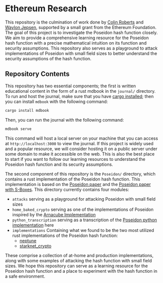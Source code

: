 # Ethereum Research
This repository is the culmination of work done by [Colin Roberts](https://github.com/Autoparallel) and [Waylon Jepsen](https://github.com/0xJepsen), supported by a small grant from the Ethereum Foundation. 
The goal of this project is to investigate the Poseidon hash function closely. 
We aim to provide a comprehensive learning resource for the Poseidon hash function with a precise mathematical intuition on its function and security assumptions. 
This repository also serves as a playground to attack implementations of Poseidon with small field sizes to better understand the security assumptions of the hash function.

## Repository Contents

This repository has two essential components; the first is written educational content in the form of a rust mdbook in the `journal/` directory. To run and host the journal, make sure that you have [cargo installed](https://doc.rust-lang.org/cargo/getting-started/installation.html); then you can install `mdbook` with the following command:

```bash
cargo install mdbook
```

Then, you can run the journal with the following command:

```bash
mdbook serve
```

This command will host a local server on your machine that you can access at `http://localhost:3000` to view the journal. If this project is widely used and a popular resource, we will consider hosting it on a public server under some domain to make it accessible on the web. This is also the best place to start if you want to follow our learning resources to understand the Poseidon hash function and its security assumptions.

The second component of this repository is the `Poseidon/` directory, which contains a rust implementation of the Poseidon hash function. This implementation is based on the [Poseidon paper](https://eprint.iacr.org/2019/458.pdf) and the [Poseidon paper with S-Boxes](https://eprint.iacr.org/2019/458.pdf). This directory currently contains four modules:
- `attacks` serving as a playground for attacking Poseidon with small field sizes
- `home_baked_crypto` serving as one of the implementations of Poseidon inspired by the [Arnacube Implementation](https://github.com/arnaucube/poseidon-rs)
- `python_transcription` serving as a transcription of the [Poseidon python implementation](https://github.com/ingonyama-zk/poseidon-hash/tree/main/poseidon) here
- `implementations` Containing what we found to be the two most utilized rust implementations of the Poseidon hash function:
    - [neptune](https://github.com/lurk-lab/neptune)
    - [starknet_crypto](https://github.com/xJonathanLEI/starknet-rs)

These comprise a collection of at-home and production implementations, along with some examples of attacking the hash function with small field sizes. We hope this repository can serve as a learning resource for the Poseidon hash function and a place to experiment with the hash function in a safe environment.

